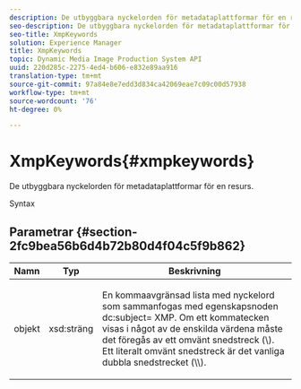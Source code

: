 ```yaml
---
description: De utbyggbara nyckelorden för metadataplattformar för en resurs.
seo-description: De utbyggbara nyckelorden för metadataplattformar för en resurs.
seo-title: XmpKeywords
solution: Experience Manager
title: XmpKeywords
topic: Dynamic Media Image Production System API
uuid: 220d285c-2275-4ed4-b606-e832e89aa916
translation-type: tm+mt
source-git-commit: 97a84e8e7edd3d834ca42069eae7c09c00d57938
workflow-type: tm+mt
source-wordcount: '76'
ht-degree: 0%

---
```



# XmpKeywords{#xmpkeywords}

De utbyggbara nyckelorden för metadataplattformar för en resurs.

Syntax

## Parametrar {#section-2fc9bea56b6d4b72b80d4f04c5f9b862}

<table id="table_04100BB8ABD84EF68B0A7CE3AD946414"> 
 <thead> 
  <tr> 
   <th colname="col1" class="entry"> Namn </th> 
   <th colname="col2" class="entry"> Typ </th> 
   <th colname="col3" class="entry"> Beskrivning </th> 
  </tr> 
 </thead>
 <tbody> 
  <tr> 
   <td colname="col1"> <span class="codeph"> <span class="varname"> objekt</span> </span> </td> 
   <td colname="col2"> <span class="codeph"> xsd:sträng</span> </td> 
   <td colname="col3"> <p>En kommaavgränsad lista med nyckelord som sammanfogas med egenskapsnoden <span class="codeph"> dc:subject=</span> XMP. Om ett kommatecken visas i något av de enskilda värdena måste det föregås av ett omvänt snedstreck (\). Ett literalt omvänt snedstreck är det vanliga dubbla snedstrecket (\\). </p> </td> 
  </tr> 
 </tbody> 
</table>

